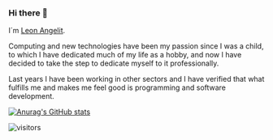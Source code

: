 ### Hi there 👋

<!--
**LeonAngelit/LeonAngelit** is a ✨ _special_ ✨ repository because its `README.md` (this file) appears on your GitHub profile.

Here are some ideas to get you started:

- 🔭 I’m currently working on ...
- 🌱 I’m currently learning ...
- 👯 I’m looking to collaborate on ...
- 🤔 I’m looking for help with ...
- 💬 Ask me about ...
- 📫 How to reach me: ...
- 😄 Pronouns: ...
- ⚡ Fun fact: ...
-->

I´m [Leon Angelit](http://www.agleondev.com).

Computing and new technologies have been my passion since I was a child, to which I have dedicated much of my life as a hobby, and now I have decided to take the step to dedicate myself to it professionally. 

Last years I have been working in other sectors and I have verified that what fulfills me and makes me feel good is programming and software development.


[![Anurag's GitHub stats](https://github-readme-stats.vercel.app/api?username=LeonAngelit)](https://github.com/anuraghazra/github-readme-stats)


 ![visitors](https://visitor-badge.glitch.me/badge?page_id=LeonAngelit.LeonAngelit&left_color=green&right_color=red)
